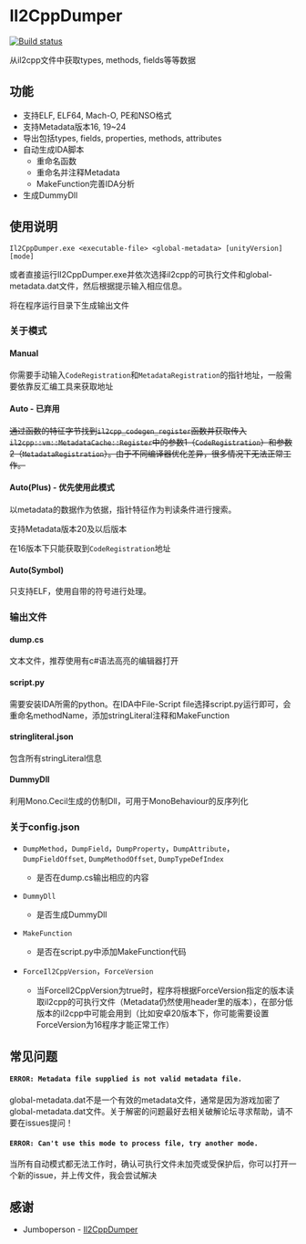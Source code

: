# Il2CppDumper

[![Build status](https://ci.appveyor.com/api/projects/status/anhqw33vcpmp8ofa?svg=true)](https://ci.appveyor.com/project/Perfare/il2cppdumper/branch/master/artifacts)

从il2cpp文件中获取types, methods, fields等等数据

## 功能
* 支持ELF, ELF64, Mach-O, PE和NSO格式
* 支持Metadata版本16, 19~24
* 导出包括types, fields, properties, methods, attributes
* 自动生成IDA脚本
  * 重命名函数
  * 重命名并注释Metadata
  * MakeFunction完善IDA分析
* 生成DummyDll

## 使用说明

```
Il2CppDumper.exe <executable-file> <global-metadata> [unityVersion] [mode]
```

或者直接运行Il2CppDumper.exe并依次选择il2cpp的可执行文件和global-metadata.dat文件，然后根据提示输入相应信息。

将在程序运行目录下生成输出文件

### 关于模式
#### Manual
你需要手动输入`CodeRegistration`和`MetadataRegistration`的指针地址，一般需要依靠反汇编工具来获取地址
#### Auto - 已弃用
~~通过函数的特征字节找到`il2cpp_codegen_register`函数并获取传入`il2cpp::vm::MetadataCache::Register`中的参数1（`CodeRegistration`）和参数2（`MetadataRegistration`）。由于不同编译器优化差异，很多情况下无法正常工作。~~
#### Auto(Plus) - **优先使用此模式**
以metadata的数据作为依据，指针特征作为判读条件进行搜索。

支持Metadata版本20及以后版本

在16版本下只能获取到`CodeRegistration`地址

#### Auto(Symbol)
只支持ELF，使用自带的符号进行处理。

### 输出文件

#### dump.cs
文本文件，推荐使用有c#语法高亮的编辑器打开

#### script.py
需要安装IDA所需的python。在IDA中File-Script file选择script.py运行即可，会重命名methodName，添加stringLiteral注释和MakeFunction

#### stringliteral.json
包含所有stringLiteral信息

#### DummyDll
利用Mono.Cecil生成的仿制Dll，可用于MonoBehaviour的反序列化

### 关于config.json
* `DumpMethod`，`DumpField`，`DumpProperty`，`DumpAttribute`，`DumpFieldOffset`, `DumpMethodOffset`, `DumpTypeDefIndex`
  * 是否在dump.cs输出相应的内容

* `DummyDll`
  * 是否生成DummyDll

* `MakeFunction`
  * 是否在script.py中添加MakeFunction代码

* `ForceIl2CppVersion`，`ForceVersion`  
  * 当ForceIl2CppVersion为true时，程序将根据ForceVersion指定的版本读取il2cpp的可执行文件（Metadata仍然使用header里的版本），在部分低版本的il2cpp中可能会用到（比如安卓20版本下，你可能需要设置ForceVersion为16程序才能正常工作）

## 常见问题
#### `ERROR: Metadata file supplied is not valid metadata file.`
global-metadata.dat不是一个有效的metadata文件，通常是因为游戏加密了global-metadata.dat文件。关于解密的问题最好去相关破解论坛寻求帮助，请不要在issues提问！

#### `ERROR: Can't use this mode to process file, try another mode.`
当所有自动模式都无法工作时，确认可执行文件未加壳或受保护后，你可以打开一个新的issue，并上传文件，我会尝试解决

## 感谢
- Jumboperson - [Il2CppDumper](https://github.com/Jumboperson/Il2CppDumper)